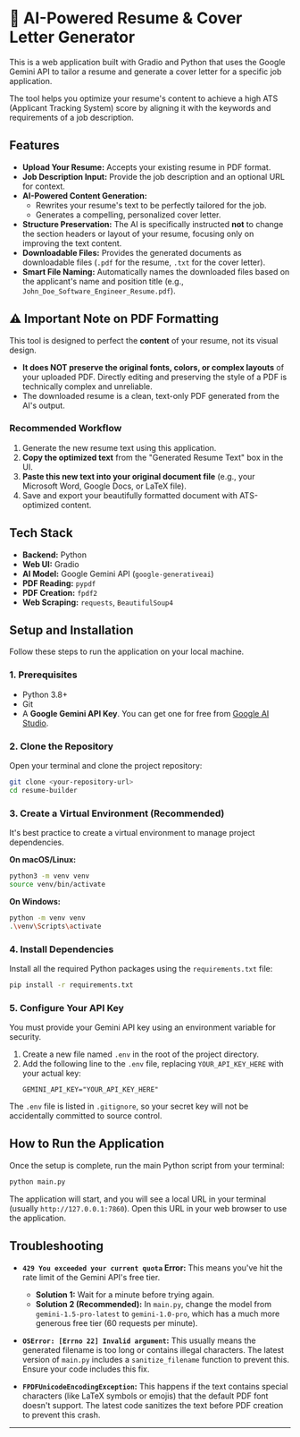 # 🚀 AI-Powered Resume & Cover Letter Generator


This is a web application built with Gradio and Python that uses the Google Gemini API to tailor a resume and generate a cover letter for a specific job application.

The tool helps you optimize your resume's content to achieve a high ATS (Applicant Tracking System) score by aligning it with the keywords and requirements of a job description.




## Features

-   **Upload Your Resume:** Accepts your existing resume in PDF format.
-   **Job Description Input:** Provide the job description and an optional URL for context.
-   **AI-Powered Content Generation:**
    -   Rewrites your resume's text to be perfectly tailored for the job.
    -   Generates a compelling, personalized cover letter.
-   **Structure Preservation:** The AI is specifically instructed **not** to change the section headers or layout of your resume, focusing only on improving the text content.
-   **Downloadable Files:** Provides the generated documents as downloadable files (`.pdf` for the resume, `.txt` for the cover letter).
-   **Smart File Naming:** Automatically names the downloaded files based on the applicant's name and position title (e.g., `John_Doe_Software_Engineer_Resume.pdf`).

## ⚠️ Important Note on PDF Formatting

This tool is designed to perfect the **content** of your resume, not its visual design.

-   **It does NOT preserve the original fonts, colors, or complex layouts** of your uploaded PDF. Directly editing and preserving the style of a PDF is technically complex and unreliable.
-   The downloaded resume is a clean, text-only PDF generated from the AI's output.

### Recommended Workflow
1.  Generate the new resume text using this application.
2.  **Copy the optimized text** from the "Generated Resume Text" box in the UI.
3.  **Paste this new text into your original document file** (e.g., your Microsoft Word, Google Docs, or LaTeX file).
4.  Save and export your beautifully formatted document with ATS-optimized content.

## Tech Stack

-   **Backend:** Python
-   **Web UI:** Gradio
-   **AI Model:** Google Gemini API (`google-generativeai`)
-   **PDF Reading:** `pypdf`
-   **PDF Creation:** `fpdf2`
-   **Web Scraping:** `requests`, `BeautifulSoup4`

## Setup and Installation

Follow these steps to run the application on your local machine.

### 1. Prerequisites
-   Python 3.8+
-   Git
-   A **Google Gemini API Key**. You can get one for free from [Google AI Studio](https://aistudio.google.com/app/apikey).

### 2. Clone the Repository
Open your terminal and clone the project repository:
```bash
git clone <your-repository-url>
cd resume-builder
```

### 3. Create a Virtual Environment (Recommended)
It's best practice to create a virtual environment to manage project dependencies.

**On macOS/Linux:**
```bash
python3 -m venv venv
source venv/bin/activate
```

**On Windows:**
```bash
python -m venv venv
.\venv\Scripts\activate
```

### 4. Install Dependencies
Install all the required Python packages using the `requirements.txt` file:
```bash
pip install -r requirements.txt
```

### 5. Configure Your API Key
You must provide your Gemini API key using an environment variable for security.

1.  Create a new file named `.env` in the root of the project directory.
2.  Add the following line to the `.env` file, replacing `YOUR_API_KEY_HERE` with your actual key:
    ```
    GEMINI_API_KEY="YOUR_API_KEY_HERE"
    ```
The `.env` file is listed in `.gitignore`, so your secret key will not be accidentally committed to source control.

## How to Run the Application

Once the setup is complete, run the main Python script from your terminal:
```bash
python main.py
```
The application will start, and you will see a local URL in your terminal (usually `http://127.0.0.1:7860`). Open this URL in your web browser to use the application.

## Troubleshooting

-   **`429 You exceeded your current quota` Error:** This means you've hit the rate limit of the Gemini API's free tier.
    -   **Solution 1:** Wait for a minute before trying again.
    -   **Solution 2 (Recommended):** In `main.py`, change the model from `gemini-1.5-pro-latest` to `gemini-1.0-pro`, which has a much more generous free tier (60 requests per minute).

-   **`OSError: [Errno 22] Invalid argument`:** This usually means the generated filename is too long or contains illegal characters. The latest version of `main.py` includes a `sanitize_filename` function to prevent this. Ensure your code includes this fix.

-   **`FPDFUnicodeEncodingException`:** This happens if the text contains special characters (like LaTeX symbols or emojis) that the default PDF font doesn't support. The latest code sanitizes the text before PDF creation to prevent this crash.

---
